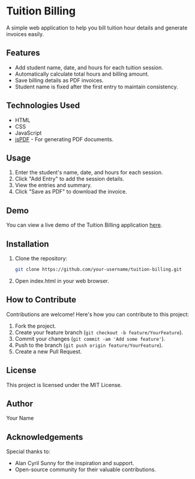 # Tuition Billing

A simple web application to help you bill tuition hour details and generate invoices easily.



## Features

- Add student name, date, and hours for each tuition session.
- Automatically calculate total hours and billing amount.
- Save billing details as PDF invoices.
- Student name is fixed after the first entry to maintain consistency.

## Technologies Used

- HTML
- CSS
- JavaScript
- [jsPDF](https://github.com/MrRio/jsPDF) - For generating PDF documents.

## Usage

1. Enter the student's name, date, and hours for each session.
2. Click "Add Entry" to add the session details.
3. View the entries and summary.
4. Click "Save as PDF" to download the invoice.

## Demo

You can view a live demo of the Tuition Billing application [here](#).

## Installation

1. Clone the repository:

   ```bash
   git clone https://github.com/your-username/tuition-billing.git
2. Open index.html in your web browser.

## How to Contribute

Contributions are welcome! Here's how you can contribute to this project:

1. Fork the project.
2. Create your feature branch (`git checkout -b feature/YourFeature`).
3. Commit your changes (`git commit -am 'Add some feature'`).
4. Push to the branch (`git push origin feature/YourFeature`).
5. Create a new Pull Request.

## License

This project is licensed under the MIT License.

## Author

Your Name

## Acknowledgements

Special thanks to:

- Alan Cyril Sunny for the inspiration and support.
- Open-source community for their valuable contributions.
